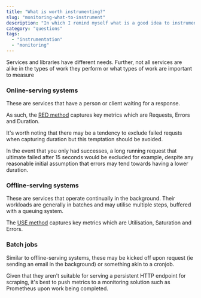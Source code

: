 ```yaml
---
title: "What is worth instrumenting?"
slug: "monitoring-what-to-instrument"
description: "In which I remind myself what is a good idea to instrument"
category: "questions"
tags:
  - "instrumentation"
  - "monitoring"
---
```


Services and libraries have different needs. Further, not all services are alike in the types of work they perform or what types of work are important to measure

### Online-serving systems

These are services that have a person or client waiting for a response.

As such, the [RED method](https://www.weave.works/blog/the-red-method-key-metrics-for-microservices-architecture/) captures key metrics which are Requests, Errors and Duration.

It's worth noting that there may be a tendency to exclude failed requsts when capturing duration but this temptation should be avoided.

In the event that you only had successes, a long running request that ultimate failed after 15 seconds would be excluded for example, despite any reasonable initial assumption that errors may tend towards having a lower duration.

### Offline-serving systems

These are services that operate continually in the background. Their workloads are generally in batches and may utilise multiple steps, buffered with a queuing system.

The [USE method](http://www.brendangregg.com/usemethod.html) captures key metrics which are Utilisation, Saturation and Errors.

### Batch jobs

Similar to offline-serving systems, these may be kicked off upon request (ie sending an email in the background) or something akin to a cronjob.

Given that they aren't suitable for serving a persistent HTTP endpoint for scraping, it's best to push metrics to a monitoring solution such as Prometheus upon work being completed.
